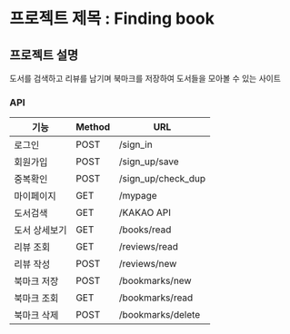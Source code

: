 # 프로젝트 제목 : Finding book

## 프로젝트 설명 
도서를 검색하고 리뷰를 남기며 북마크를 저장하여 도서들을 모아볼 수 있는 사이트

### API
|기능|Method|URL|
|---|---|---|
|로그인|POST|/sign_in|
|회원가입|POST|/sign_up/save|
|중복확인|POST|/sign_up/check_dup|
|마이페이지|GET|/mypage|
|도서검색|GET|/KAKAO API|
|도서 상세보기|GET|/books/read|
|리뷰 조회|GET|/reviews/read|
|리뷰 작성|POST|/reviews/new|
|북마크 저장|POST|/bookmarks/new|
|북마크 조회|GET|/bookmarks/read|
|북마크 삭제|POST|/bookmarks/delete|
